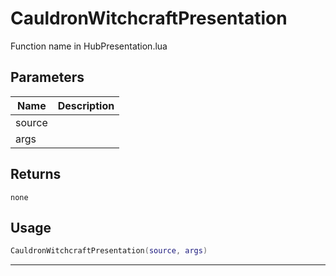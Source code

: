 # CauldronWitchcraftPresentation

Function name in HubPresentation.lua

## Parameters

| Name   | Description |
| ------ | ----------- |
| source |             |
| args   |             |

## Returns

`none`

## Usage

```lua
CauldronWitchcraftPresentation(source, args)
```

---
